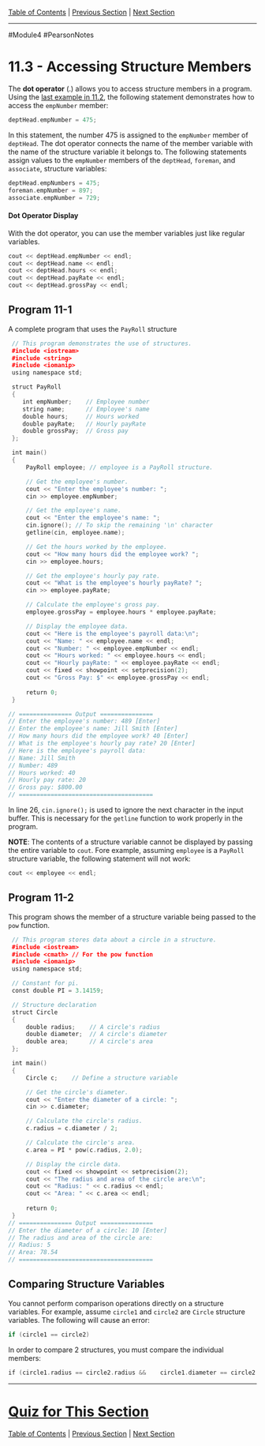 [Table of Contents](/README.md) | [Previous Section](11.2%20-%20Structures.md) | [Next Section](11.4%20-%20Initializing%20a%20Structure.md) <br />

-----
#Module4 #PearsonNotes 
# 11.3 - Accessing Structure Members
The **dot operator** (.) allows you to access structure members in a program.
Using the [last example in 11.2](11.2%20-%20Structures.md#Table-11-2), the following statement demonstrates how to access the `empNumber` member:
```c++
deptHead.empNumber = 475;
```

In this statement, the number 475 is assigned to the `empNumber` member of `deptHead`. The dot operator connects the name of the member variable with the name of the structure variable it belongs to. The following statements assign values to the `empNumber` members of the `deptHead`, `foreman`, and `associate`, structure variables:
```c++
deptHead.empNumbers = 475;
foreman.empNumber = 897;
associate.empNumber = 729;
```

#### Dot Operator Display
With the dot operator, you can use the member variables just like regular variables.
```c++
cout << deptHead.empNumber << endl;
cout << deptHead.name << endl;
cout << deptHead.hours << endl;
cout << deptHead.payRate << endl;
cout << deptHead.grossPay << endl;
```

## Program 11-1
A complete program that uses the `PayRoll` structure
```c++
 // This program demonstrates the use of structures.
 #include <iostream>
 #include <string>
 #include <iomanip>
 using namespace std;

 struct PayRoll
 {
    int empNumber;    // Employee number
    string name;      // Employee's name
    double hours;     // Hours worked
    double payRate;   // Hourly payRate
    double grossPay;  // Gross pay
 };

 int main()
 {
     PayRoll employee; // employee is a PayRoll structure.

     // Get the employee's number.
     cout << "Enter the employee's number: ";
     cin >> employee.empNumber;

     // Get the employee's name.
     cout << "Enter the employee's name: ";
     cin.ignore(); // To skip the remaining '\n' character
     getline(cin, employee.name);

     // Get the hours worked by the employee.
     cout << "How many hours did the employee work? ";
     cin >> employee.hours;

     // Get the employee's hourly pay rate.
     cout << "What is the employee's hourly payRate? ";
     cin >> employee.payRate;

     // Calculate the employee's gross pay.
     employee.grossPay = employee.hours * employee.payRate;

     // Display the employee data.
     cout << "Here is the employee's payroll data:\n";
     cout << "Name: " << employee.name << endl;
     cout << "Number: " << employee.empNumber << endl;
     cout << "Hours worked: " << employee.hours << endl;
     cout << "Hourly payRate: " << employee.payRate << endl;
     cout << fixed << showpoint << setprecision(2);
     cout << "Gross Pay: $" << employee.grossPay << endl;
    
     return 0;
 }

// =============== Output ===============
// Enter the employee's number: 489 [Enter]
// Enter the employee's name: Jill Smith [Enter]
// How many hours did the employee work? 40 [Enter]
// What is the employee's hourly pay rate? 20 [Enter]
// Here is the employee's payroll data:
// Name: Jill Smith
// Number: 489
// Hours worked: 40
// Hourly pay rate: 20
// Gross pay: $800.00
// ======================================
```

In line 26, `cin.ignore();` is used to ignore the next character in the input buffer. This is necessary for the `getline` function to work properly in the program.

**NOTE**: The contents of a structure variable cannot be displayed by passing the entire variable to `cout`. Fore example, assuming `employee` is a `PayRoll` structure variable, the following statement will not work:
```c++
cout << employee << endl;
```

## Program 11-2
This program shows the member of a structure variable being passed to the `pow` function.
```c++
 // This program stores data about a circle in a structure. 
 #include <iostream>
 #include <cmath> // For the pow function
 #include <iomanip> 
 using namespace std;

 // Constant for pi.
 const double PI = 3.14159;

 // Structure declaration 
 struct Circle
 {
     double radius;    // A circle's radius
     double diameter;  // A circle's diameter
     double area;      // A circle's area
 }; 

 int main() 
 {
     Circle c;    // Define a structure variable

     // Get the circle's diameter.
     cout << "Enter the diameter of a circle: "; 
     cin >> c.diameter;

     // Calculate the circle's radius. 
     c.radius = c.diameter / 2; 

     // Calculate the circle's area.
     c.area = PI * pow(c.radius, 2.0);

     // Display the circle data.
     cout << fixed << showpoint << setprecision(2); 
     cout << "The radius and area of the circle are:\n"; 
     cout << "Radius: " << c.radius << endl;
     cout << "Area: " << c.area << endl;  
     
     return 0;
 }
// =============== Output ===============
// Enter the diameter of a circle: 10 [Enter]
// The radius and area of the circle are:
// Radius: 5
// Area: 78.54
// ======================================
```

## Comparing Structure Variables
You cannot perform comparison operations directly on a structure variables. For example, assume `circle1` and `circle2` are `Circle` structure variables. The following will cause an error:
```c++
if (circle1 == circle2)
```

In order to compare 2 structures, you must compare the individual members:
```c++
if (circle1.radius == circle2.radius &&    circle1.diameter == circle2.diameter &&    circle1.area == circle2.area)
```

-----
# [Quiz for This Section](!%20Unit%2011%20Answers.md#Quiz-11.3)
[Table of Contents](/README.md) | [Previous Section](11.2%20-%20Structures.md) | [Next Section](11.4%20-%20Initializing%20a%20Structure.md) 